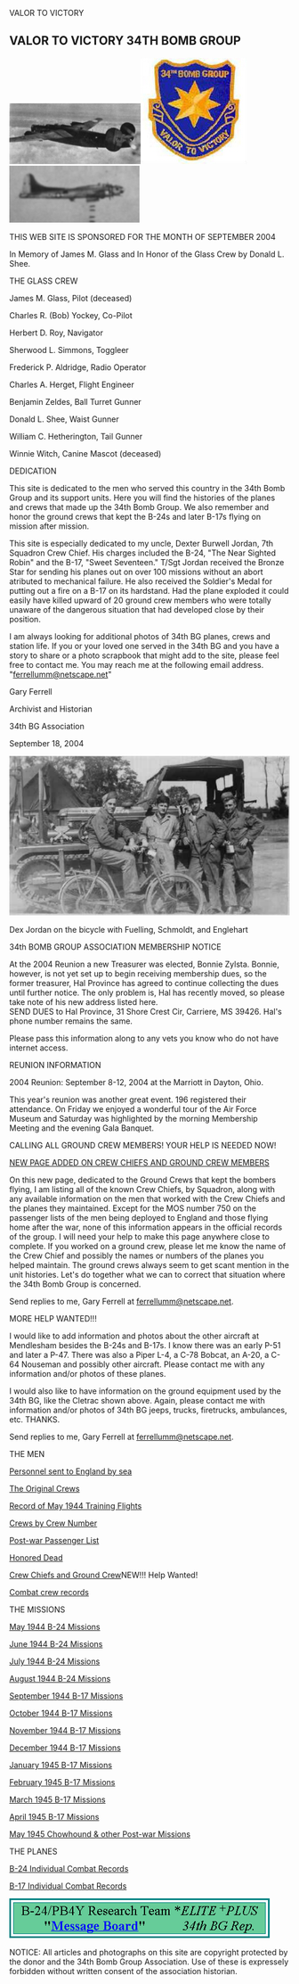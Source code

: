 










VALOR TO VICTORY






 



## VALOR TO VICTORY 34TH BOMB GROUP

![](B-24m.jpg)![](34BGpatch.jpg)![](B-17f.jpg)  
  

THIS WEB SITE IS SPONSORED FOR THE MONTH OF SEPTEMBER 2004  

In Memory of James M. Glass and In Honor of the Glass Crew by Donald L. Shee.  

THE GLASS CREW  

James M. Glass, Pilot (deceased)  

Charles R. (Bob) Yockey, Co-Pilot  

Herbert D. Roy, Navigator  

Sherwood L. Simmons, Toggleer  

Frederick P. Aldridge, Radio Operator  

Charles A. Herget, Flight Engineer  

Benjamin Zeldes, Ball Turret Gunner  

Donald L. Shee, Waist Gunner  

William C. Hetherington, Tail Gunner  

Winnie Witch, Canine Mascot (deceased)  
  
  

DEDICATION  

This site is dedicated to the men who served this country in the 34th Bomb Group and its support units. Here you will find the histories of the planes and crews that made up the 34th Bomb Group. We also remember and honor the ground crews that kept the B-24s and later B-17s flying on mission after mission.
  
  

This site is especially dedicated to my uncle, Dexter Burwell Jordan, 7th Squadron Crew Chief. His charges included the B-24, "The Near Sighted Robin" and the B-17, "Sweet Seventeen." T/Sgt Jordan received the Bronze Star for sending his planes out on over 100 missions without an abort atributed to mechanical failure. He also received the Soldier's Medal for putting out a fire on a B-17 on its hardstand. Had the plane exploded it could easily have killed upward of 20 ground crew members who were totally unaware of the dangerous situation that had developed close by their position.
  
  

I am always looking for additional photos of 34th BG planes, crews and station life. If you or your loved one served in the 34th BG and you have a story to share or a photo scrapbook that might add to the site, please feel free to contact me. You may reach me at the following email address. "ferrellumm@netscape.net"
  
  

Gary Ferrell  

Archivist and Historian  

34th BG Association  

September 18, 2004  
  

![](bike.jpg)  

Dex Jordan on the bicycle with Fuelling, Schmoldt, and Englehart  
  
  

34th BOMB GROUP ASSOCIATION MEMBERSHIP NOTICE  

At the 2004 Reunion a new Treasurer was elected, Bonnie Zylsta. Bonnie, however, is not yet set up to begin receiving membership dues, so the former treasurer, Hal Province has agreed to continue collecting the dues until further notice. The only problem is, Hal has recently moved, so please take note of his new address listed here.   
SEND DUES to Hal Province, 31 Shore Crest Cir, Carriere, MS 39426\. Hal's phone number remains the same.   

Please pass this information along to any vets you know who do not have internet access.  

  
  

REUNION INFORMATION  

2004 Reunion: September 8-12, 2004 at the Marriott in Dayton, Ohio.  

This year's reunion was another great event. 196 registered their attendance. On Friday we enjoyed a wonderful tour of the Air Force Museum and Saturday was highlighted by the morning Membership Meeting and the evening Gala Banquet.
  
  

CALLING ALL GROUND CREW MEMBERS! YOUR HELP IS NEEDED NOW!  

[NEW PAGE ADDED ON CREW CHIEFS AND GROUND CREW MEMBERS](CrewChiefs.md)
  

On this new page, dedicated to the Ground Crews that kept the bombers flying, I am listing all of the known Crew Chiefs, by Squadron, along with any available information on the men that worked with the Crew Chiefs and the planes they maintained. Except for the MOS number 750 on the passenger lists of the men being deployed to England and those flying home after the war, none of this information appears in the official records of the group. I will need your help to make this page anywhere close to complete. If you worked on a ground crew, please let me know the name of the Crew Chief and possibly the names or numbers of the planes you helped maintain. The ground crews always seem to get scant mention in the unit histories. Let's do together what we can to correct that situation where the 34th Bomb Group is concerned.  

Send replies to me, Gary Ferrell at ferrellumm@netscape.net.  
  

MORE HELP WANTED!!!  

I would like to add information and photos about the other aircraft at Mendlesham besides the B-24s and B-17s. I know there was an early P-51 and later a P-47. There was also a Piper L-4, a C-78 Bobcat, an A-20, a C-64 Nouseman and possibly other aircraft. Please contact me with any information and/or photos of these planes.  

I would also like to have information on the ground equipment used by the 34th BG, like the Cletrac shown above. Again, please contact me with information and/or photos of 34th BG jeeps, trucks, firetrucks, ambulances, etc. THANKS.  

Send replies to me, Gary Ferrell at ferrellumm@netscape.net.
  
  

THE MEN  

[Personnel sent to England by sea](1Apr44.md)  

[The Original Crews](Originalcrews.md)  

[Record of May 1944 Training Flights](1944-05TF.md)  

[Crews by Crew Number](CrewNumbers.md)  

[Post-war Passenger List](passengers.md)  

[Honored Dead](HonoredDead.md)  

[Crew Chiefs and Ground Crew](CrewChiefs.md)NEW!!! Help Wanted!  

[Combat crew records](000crews.md)  

  
  

THE MISSIONS  

[May 1944 B-24 Missions](1944-05.md)  

[June 1944 B-24 Missions](1944-06.md)  

[July 1944 B-24 Missions](1944-07.md)  

[August 1944 B-24 Missions](1944-08.md)  

[September 1944 B-17 Missions](1944-09.md)  

[October 1944 B-17 Missions](1944-10.md)  

[November 1944 B-17 Missions](1944-11.md)  

[December 1944 B-17 Missions](1944-12.md)  

[January 1945 B-17 Missions](1945-01.md)  

[February 1945 B-17 Missions](1945-02.md)  

[March 1945 B-17 Missions](1945-03.md)  

[April 1945 B-17 Missions](1945-04.md)  

[May 1945 Chowhound \& other Post-war Missions](1945-05.md)  

  
  

THE PLANES  

[B-24 Individual Combat Records](000b24s.md)  

[B-17 Individual Combat Records](000b17s.md)  

  
  
  

[![](034thEliteBanner.gif)](http://b24bw.proboards33.com)
  
  
  


NOTICE: All articles and photographs on this site are copyright protected by the donor and the 34th Bomb Group Association. Use of these is expressely forbidden without written consent of the association historian.  
  




